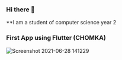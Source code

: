 ### Hi there 👋


**I am a student of computer science year 2

<h3>First App using Flutter (CHOMKA)</h3>

![Screenshot 2021-06-28 141229](https://user-images.githubusercontent.com/64300383/123595503-2f0c8b80-d81b-11eb-96a6-aceff25a425a.png)


